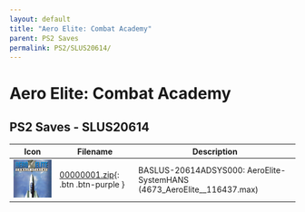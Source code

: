 ```yaml
---
layout: default
title: "Aero Elite: Combat Academy"
parent: PS2 Saves
permalink: PS2/SLUS20614/
---
```

# Aero Elite: Combat Academy

## PS2 Saves - SLUS20614

| Icon | Filename | Description |
|------|----------|-------------|
| ![Aero Elite: Combat Academy](icon0.png) | [00000001.zip](00000001.zip){: .btn .btn-purple } | BASLUS-20614ADSYS000: AeroElite-SystemHANS (4673_AeroElite__116437.max) |
